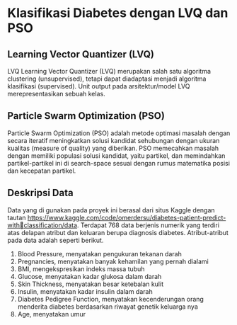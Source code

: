 # Klasifikasi Diabetes dengan LVQ dan PSO

## Learning Vector Quantizer (LVQ)
LVQ Learning Vector Quantizer (LVQ) merupakan salah satu algoritma clustering (unsupervised), tetapi dapat diadaptasi menjadi algoritma klasifikasi (supervised). Unit output pada arsitektur/model LVQ merepresentasikan sebuah kelas.

## Particle Swarm Optimization (PSO) 
Particle Swarm Optimization (PSO) adalah metode optimasi masalah dengan secara iteratif meningkatkan solusi kandidat sehubungan dengan ukuran kualitas (measure of quality) yang diberikan. PSO memecahkan masalah dengan memiliki populasi solusi kandidat, yaitu partikel, dan memindahkan partikel-partikel ini di search-space sesuai dengan rumus matematika posisi dan kecepatan partikel. 

## Deskripsi Data
Data yang di gunakan pada proyek ini berasal dari situs Kaggle dengan tautan https://www.kaggle.com/code/omerdersu/diabetes-patient-predict-withclassification/data. Terdapat 768 data berjenis numerik yang terdiri atas delapan atribut dan keluaran berupa diagnosis diabetes. Atribut-atribut pada data adalah seperti berikut.
1. Blood Pressure, menyatakan pengukuran tekanan darah
2. Pregnancies, menyatakan banyak kehamilan yang pernah dialami
3. BMI, mengekspresikan indeks massa tubuh
4. Glucose, menyatakan kadar glukosa dalam darah
5. Skin Thickness, menyatakan besar ketebalan kulit
6. Insulin, menyatakan kadar insulin dalam darah
7. Diabetes Pedigree Function, menyatakan kecenderungan orang menderita diabetes berdasarkan riwayat genetik keluarga nya
8. Age, menyatakan umur
